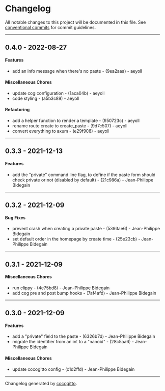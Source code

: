 # Changelog
All notable changes to this project will be documented in this file. See [conventional commits](https://www.conventionalcommits.org/) for commit guidelines.

- - -
## 0.4.0 - 2022-08-27
#### Features
- add an info message when there's no paste - (9ea2aaa) - aeyoll
#### Miscellaneous Chores
- update cog configuration - (1aca04b) - aeyoll
- code styling - (a5b3c89) - aeyoll
#### Refactoring
- add a helper function to render a template - (950723c) - aeyoll
- rename route create to create_paste - (9d7c507) - aeyoll
- convert everything to axum - (e29f908) - aeyoll

- - -

## 0.3.3 - 2021-12-13
#### Features
- add the "private" command line flag, to define if the paste form should check private or not (disabled by default) - (21c986a) - Jean-Philippe Bidegain
- - -

## 0.3.2 - 2021-12-09
#### Bug Fixes
- prevent crash when creating a private paste - (5393ae6) - Jean-Philippe Bidegain
- set default order in the homepage by create time - (25e23cb) - Jean-Philippe Bidegain
- - -

## 0.3.1 - 2021-12-09
#### Miscellaneous Chores
- run clippy - (4e75bd8) - Jean-Philippe Bidegain
- add cog pre and post bump hooks - (7af4afd) - Jean-Philippe Bidegain
- - -

## 0.3.0 - 2021-12-09
#### Features
- add a "private" field to the paste - (6326b7d) - Jean-Philippe Bidegain
- migrate the identifier from an int to a "nanoid" - (28c5aa6) - Jean-Philippe Bidegain
#### Miscellaneous Chores
- update cocogitto config - (c1d2ffd) - Jean-Philippe Bidegain
- - -

Changelog generated by [cocogitto](https://github.com/cocogitto/cocogitto).
